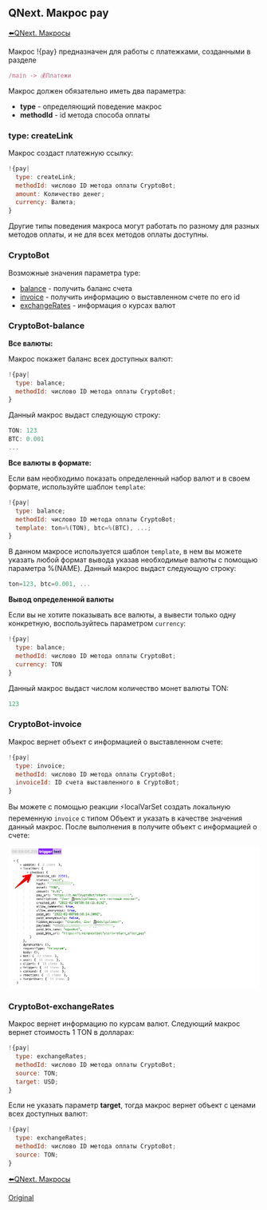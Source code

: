 ## QNext. Макрос pay

[⬅️QNext. Макросы](/docs-test/macros)



Макрос !{pay} предназначен для работы с платежками, созданными в разделе
```js 
/main -> 💰Платежи

```

Макрос должен обязательно иметь два параметра:
* **type** - определяющий поведение макрос
* **methodId** - id метода способа оплаты
### type: createLink

Макрос создаст платежную ссылку:
```js 
!{pay|
  type: createLink;
  methodId: числово ID метода оплаты CryptoBot;
  amount: Количество денег;
  currency: Валюта; 
}

```



Другие типы поведения макроса могут работать по разному для разных методов оплаты, и не для всех методов оплаты доступны.
### CryptoBot

Возможные значения параметра type:
* [balance](#cryptobot-balance) - получить баланс счета
* [invoice](#cryptobot-invoice) - получить информацию о выставленном счете по его id
* [exchangeRates](#cryptobot-exchangerates) - информация о курсах валют
### CryptoBot-balance

**Все валюты:**

Макрос покажет баланс всех доступных валют:
```js 
!{pay|
  type: balance;
  methodId: числово ID метода оплаты CryptoBot;
}

```

Данный макрос выдаст следующую строку:
```js 
TON: 123
BTC: 0.001
...

```

**Все валюты в формате:**

Если вам необходимо показать определенный набор валют и в своем формате, используйте шаблон `template`:
```js 
!{pay|
  type: balance;
  methodId: числово ID метода оплаты CryptoBot;
  template: ton=%(TON), btc=%(BTC), ...;
}

```

В данном макросе используется шаблон `template`, в нем вы можете указать любой формат вывода указав необходимые валюты с помощью параметра %(NAME). Данный макрос выдаст следующую строку:
```js 
ton=123, btc=0.001, ...

```

**Вывод определенной валюты**

Если вы не хотите показывать все валюты, а вывести только одну конкретную, воспользуйтесь параметром `currency`:
```js 
!{pay|
  type: balance;
  methodId: числово ID метода оплаты CryptoBot;
  currency: TON
}

```

Данный макрос выдаст числом количество монет валюты TON:
```js 
123

```


### CryptoBot-invoice

Макрос вернет объект с информацией о выставленном счете:
```js 
!{pay|
  type: invoice;
  methodId: числово ID метода оплаты CryptoBot;
  invoiceId: ID счета выставленного в CryptoBot;
}

```

Вы можете с помощью реакции ⚡️localVarSet создать локальную переменную `invoice` с типом Объект и указать в качестве значения данный макрос. После выполнения в получите объект с информацией о счете:

![](./1.png)
### CryptoBot-exchangeRates

Макрос вернет информацию по курсам валют. Следующий макрос вернет стоимость 1 TON в долларах:
```js 
!{pay|
  type: exchangeRates;
  methodId: числово ID метода оплаты CryptoBot;
  source: TON;
  target: USD;
}

```

Если не указать параметр **target**, тогда макрос вернет объект с ценами всех доступных валют:
```js 
!{pay|
  type: exchangeRates;
  methodId: числово ID метода оплаты CryptoBot;
  source: TON;
}

```





[⬅️QNext. Макросы](/docs-test/macros)


  
[Original](https://telegra.ph/QNext-Macros-pay-02-08)